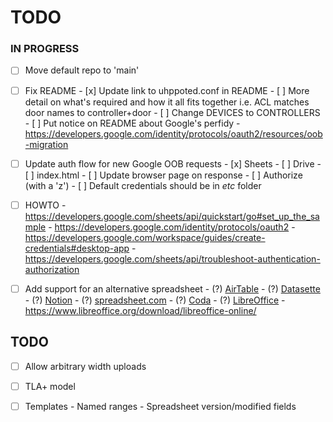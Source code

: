 # TODO

### IN PROGRESS

- [ ] Move default repo to 'main'

- [ ] Fix README
      - [x] Update link to uhppoted.conf in README
      - [ ] More detail on what's required and how it all fits together i.e. ACL matches door names to controller+door
      - [ ] Change DEVICES to CONTROLLERS
      - [ ] Put notice on README about Google's perfidy
            - https://developers.google.com/identity/protocols/oauth2/resources/oob-migration

- [ ] Update auth flow for new Google OOB requests
      - [x] Sheets
      - [ ] Drive
      - [ ] index.html
      - [ ] Update browser page on response 
      - [ ] Authorize (with a 'z')
      - [ ] Default credentials should be in _etc_ folder

- [ ] HOWTO
      - https://developers.google.com/sheets/api/quickstart/go#set_up_the_sample
      - https://developers.google.com/identity/protocols/oauth2
      - https://developers.google.com/workspace/guides/create-credentials#desktop-app
      - https://developers.google.com/sheets/api/troubleshoot-authentication-authorization

- [ ] Add support for an alternative spreadsheet
      - (?) [AirTable](https://www.airtable.com)
      - (?) [Datasette](https://datasette.io)
      - (?) [Notion](https://www.notion.so)
      - (?) [spreadsheet.com](https://www.spreadsheet.com)
      - (?) [Coda](https://coda.io)
      - (?) [LibreOffice](https://api.libreoffice.org)
            - https://www.libreoffice.org/download/libreoffice-online/

## TODO

- [ ] Allow arbitrary width uploads
- [ ] TLA+ model
- [ ] Templates
      - Named ranges
      - Spreadsheet version/modified fields


